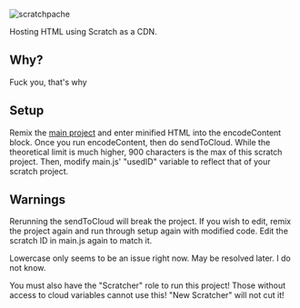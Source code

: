 ![scratchpache](https://github.com/JustAHippo/Scratchpache/assets/82006314/4a620aec-3773-4f48-b040-38da421edfe0)

Hosting HTML using Scratch as a CDN.

## Why?
Fuck you, that's why

## Setup

Remix the [main project](https://scratch.mit.edu/projects/852859818) and enter minified HTML into the encodeContent block. Once you run encodeContent, then do sendToCloud. While the theoretical limit is much higher, 900 characters is the max of this scratch project. Then, modify main.js' "usedID" variable to reflect that of your scratch project.

## Warnings
Rerunning the sendToCloud will break the project. If you wish to edit, remix the project again and run through setup again with modified code. Edit the scratch ID in main.js again to match it.

Lowercase only seems to be an issue right now. May be resolved later. I do not know.

You must also have the "Scratcher" role to run this project! Those without access to cloud variables cannot use this! "New Scratcher" will not cut it!
